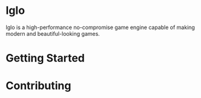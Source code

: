 # Iglo

Iglo is a high-performance no-compromise game engine capable of making modern and beautiful-looking games.

# Getting Started

# Contributing
